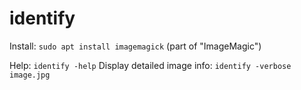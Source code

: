 # identify

Install: `sudo apt install imagemagick` (part of "ImageMagic")

Help: `identify -help`
Display detailed image info: `identify -verbose image.jpg`